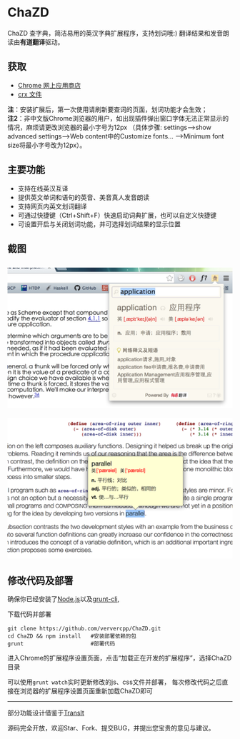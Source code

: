 ChaZD
=====

ChaZD 查字典，简洁易用的英汉字典扩展程序，支持划词哦:)
翻译结果和发音朗读由**有道翻译**驱动。

获取
-----------
+ [Chrome 网上应用商店](https://chrome.google.com/webstore/detail/chazd/nkiipedegbhbjmajlhpegcpcaacbfggp) 
+ [crx 文件](https://github.com/ververcpp/ChaZD/blob/master/ChaZD.crx?raw=true)  

**注**：安装扩展后，第一次使用请刷新要查词的页面，划词功能才会生效；  
**注2**：非中文版Chrome浏览器的用户，如出现插件弹出窗口字体无法正常显示的情况，麻烦请更改浏览器的最小字号为12px
（具体步骤: settings-->show advanced settings-->Web content中的Customize fonts... -->Minimum font     size将最小字号改为12px）。

主要功能
-----------
+ 支持在线英汉互译
+ 提供英文单词和语句的英音、美音真人发音朗读
+ 支持网页内英文划词翻译
+ 可通过快捷键（Ctrl+Shift+F）快速启动词典扩展，也可以自定义快捷键
+ 可设置开启与关闭划词功能，并可选择划词结果的显示位置

截图
-----------
![Screenshoot 1](/screenshoot/screenshoot1.jpg)  
---
![Screenshoot 2](/screenshoot/screenshoot4.png)

修改代码及部署
-----------

确保你已经安装了[Node.js](http://nodejs.org/)以及[grunt-cli](https://github.com/gruntjs/grunt-cli),

下载代码并部署
```shell
git clone https://github.com/ververcpp/ChaZD.git
cd ChaZD && npm install   #安装部署依赖的包
grunt                     #部署代码
```

进入Chrome的扩展程序设置页面，点击“加载正在开发的扩展程序”，选择ChaZD目录

可以使用`grunt watch`实时更新修改的js、css文件并部署，
每次修改代码之后直接在浏览器的扩展程序设置页面重新加载ChaZD即可

-----------
部分功能设计借鉴于[TransIt](https://github.com/GDG-Xian/crx-transit)

源码完全开放，欢迎Star、Fork、提交BUG，并提出您宝贵的意见与建议。



